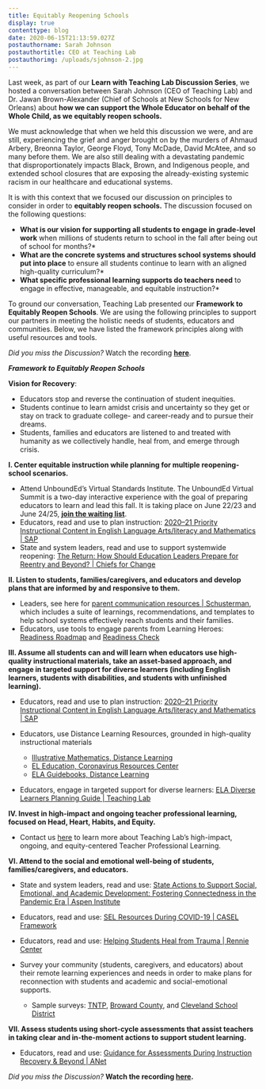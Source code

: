 ```yaml
---
title: Equitably Reopening Schools
display: true
contenttype: blog
date: 2020-06-15T21:13:59.027Z
postauthorname: Sarah Johnson
postauthortitle: CEO at Teaching Lab
postauthorimg: /uploads/sjohnson-2.jpg
---
```

Last week, as part of our **Learn with Teaching Lab Discussion Series**, we hosted a conversation between Sarah Johnson (CEO of Teaching Lab) and Dr. Jawan Brown-Alexander (Chief of Schools at New Schools for New Orleans) about **how we can support the Whole Educator on behalf of the Whole Child, as we equitably reopen schools.** 

We must acknowledge that when we held this discussion we were, and are still, experiencing the grief and anger brought on by the murders of Ahmaud Arbery, Breonna Taylor, George Floyd, Tony McDade, David McAtee, and so many before them. We are also still dealing with a devastating pandemic that disproportionately impacts Black, Brown, and Indigenous people, and extended school closures that are exposing the already-existing systemic racism in our healthcare and educational systems.

It is with this context that we focused our discussion on principles to consider in order to **equitably reopen schools.** The discussion focused on the following questions:

* **What is our vision for supporting all students to engage in grade-level work** when millions of students return to school in the fall after being out of school for months?*
* **What are the concrete systems and structures school systems should put into place** to ensure all students continue to learn with an aligned high-quality curriculum?*
* **What specific professional learning supports do teachers need** to engage in effective, manageable, and equitable instruction?*

To ground our conversation, Teaching Lab presented our **Framework to Equitably Reopen Schools**. We are using the following principles to support our partners in meeting the holistic needs of students, educators and communities. Below, we have listed the framework principles along with useful resources and tools. 

*Did you miss the Discussion?* Watch the recording **[here](https://us02web.zoom.us/rec/play/uZwoIb-h-zk3SYXA4wSDUPErW9W7fKqs0nccrqFZzE_kAXMFZgKmMOBDMOQCgDm92DtC2CVaToiC8LFL)**.

***Framework to Equitably Reopen Schools***

**Vision for Recovery**:

* Educators stop and reverse the continuation of student inequities.
* Students continue to learn amidst crisis and uncertainty so they get or stay on track to graduate college- and career-ready and to pursue their dreams.
* Students, families and educators are listened to and treated with humanity as we collectively handle, heal from, and emerge through crisis.

**I. Center equitable instruction while planning for multiple reopening-school scenarios.**

* Attend UnboundEd’s Virtual Standards Institute. The UnboundEd Virtual Summit is a two-day interactive experience with the goal of preparing educators to learn and lead this fall. It is taking place on June 22/23 and June 24/25, **[join the waiting list](https://bit.ly/3dYPjbO)**.
* Educators, read and use to plan instruction: [2020–21 Priority Instructional Content in English Language Arts/literacy and Mathematics | SAP](https://docs.google.com/document/d/1M0snDVnRxgWYFpO2XOnDs2FNaZFlTsOc-17zsH0oMzo/edit)
* State and system leaders, read and use to support systemwide reopening: [The Return: How Should Education Leaders Prepare for Reentry and Beyond? | Chiefs for Change](https://chiefsforchange.org/wp-content/uploads/2020/05/CFC-TheReturn_5-13-20.pdf)

**II. Listen to students, families/caregivers, and educators and develop plans that are informed by and responsive to them.**

* Leaders, see here for [parent communication resources | Schusterman](https://www.schusterman.org/national-education/covid-19-response-toolkit-for-school-communicators), which includes a suite of learnings, recommendations, and templates to help school systems effectively reach students and their families.
* Educators, use tools to engage parents from Learning Heroes: [Readiness Roadmap](https://bealearninghero.org/readiness-roadmap/) and [Readiness Check](https://bealearninghero.org/readiness-check/)

**III. Assume all students can and will learn when educators use high-quality instructional materials, take an asset-based approach, and engage in targeted support for diverse learners (including English learners, students with disabilities, and students with unfinished learning).**

* Educators, read and use to plan instruction: [2020–21 Priority Instructional Content in English Language Arts/literacy and Mathematics | SAP](https://docs.google.com/document/d/1M0snDVnRxgWYFpO2XOnDs2FNaZFlTsOc-17zsH0oMzo/edit)
* Educators, use Distance Learning Resources, grounded in high-quality instructional materials 

  * [Illustrative Mathematics, Distance Learning](https://www.illustrativemathematics.org/distance-learning/)
  * [EL Education, Coronavirus Resources Center](https://eleducation.org/what-we-offer/coronavirus-resource-center)
  * [ELA Guidebooks, Distance Learning](https://www.louisianabelieves.com/resources/library/docs/default-source/strong-start-2020/louisiana-ela-guidebooks---distance-learning)
* Educators, engage in targeted support for diverse learners: [ELA Diverse Learners Planning Guide | Teaching Lab](https://drive.google.com/file/d/1QUJ2zNeXVcXRYoSOVGdWtyHzM9HiJPMV/view)

**IV. Invest in high-impact and ongoing teacher professional learning, focused on Head, Heart, Habits, and Equity.**

* Contact us [here](mailto:sheena.lights@teachinglab.org) to learn more about Teaching Lab’s high-impact, ongoing, and equity-centered Teacher Professional Learning.

**VI. Attend to the social and emotional well-being of students, families/caregivers, and educators.**

* State and system leaders, read and use: [State Actions to Support Social, Emotional, and Academic Development: Fostering Connectedness in the Pandemic Era | Aspen Institute](https://assets.aspeninstitute.org/content/uploads/2020/05/AESP-State-SEAD-Actions-for-COVID-19.pdf?_ga=2.30687928.668129938.1588872364-718475952.1588872364)
* Educators, read and use: [SEL Resources During COVID-19 | CASEL Framework](https://casel.org/resources-covid/)
* Educators, read and use: [Helping Students Heal from Trauma | Rennie Center](https://rise.articulate.com/share/x3cUbqJwr32l36JbrpDsIdLkht_RvA3j#/)
* Survey your community (students, caregivers, and educators) about their remote learning experiences and needs in order to make plans for reconnection with students and academic and social-emotional supports.

  * Sample surveys: [TNTP](https://tntp.org/covid-19-school-response-toolkit/view/covid-19-support-survey-questions), [Broward County](https://www.browardschools.com/distancesurvey), and [Cleveland School District](https://www.erstrategies.org/cms/files/4519-cleveland-surveys.pdf)

**VII. Assess students using short-cycle assessments that assist teachers in taking clear and in-the-moment actions to support student learning.**

* Educators, read and use: [Guidance for Assessments During Instruction Recovery & Beyond | ANet](https://www.achievementnetwork.org/anetblog/assessments-during-instructional-recovery)

*Did you miss the Discussion?* **Watch the recording [here](https://us02web.zoom.us/rec/play/uZwoIb-h-zk3SYXA4wSDUPErW9W7fKqs0nccrqFZzE_kAXMFZgKmMOBDMOQCgDm92DtC2CVaToiC8LFL).**